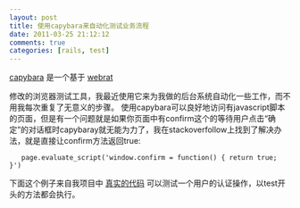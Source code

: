 ```yaml
---
layout: post
title: 使用capybara来自动化测试业务流程
date: 2011-03-25 21:12:12
comments: true
categories: [rails, test]
---
```


[capybara](https://github.com/jnicklas/capybara) 是一个基于 [webrat](https://github.com/brynary/webrat)

修改的浏览器测试工具，我最近使用它来为我做的后台系统自动化一些工作，而不用我每次重复了无意义的步骤。
  使用capybara可以良好地访问有javascript脚本的页面，但是有一个问题就是如果你页面中有confirm这个的等待用户点击“确定”的对话框时capybaray就无能为力了，我在stackoverfollow上找到了解决办法，就是直接让confirm方法返回true:
```
   page.evaluate_script('window.confirm = function() { return true; }')
```

   下面这个例子来自我项目中 [真实的代码](https://gist.github.com/884682) 可以测试一个用户的认证操作，以test开头的方法都会执行。

